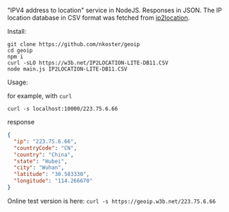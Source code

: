 "IPV4 address to location" service in NodeJS.
Responses in JSON.
The IP location database in CSV format was fetched from [ip2location](http://lite.ip2location.com).

Install:

```
git clone https://github.com/nkoster/geoip
cd geoip
npm i
curl -sLO https://w3b.net/IP2LOCATION-LITE-DB11.CSV
node main.js IP2LOCATION-LITE-DB11.CSV
```

Usage:

for example, with `curl`
```
curl -s localhost:10000/223.75.6.66
```
response
```json
{
  "ip": "223.75.6.66",
  "countryCode": "CN",
  "country": "China",
  "state": "Hubei",
  "city": "Wuhan",
  "latitude": "30.583330",
  "longitude": "114.266670"
}
```

Online test version is here: ```curl -s https://geoip.w3b.net/223.75.6.66```
